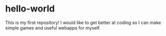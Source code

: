 # hello-world
This is my first repository!
I would like to get better at coding so I can make simple games and useful webapps for myself.
